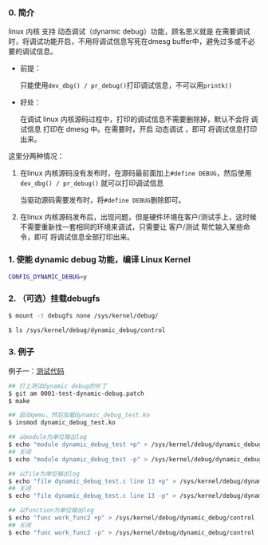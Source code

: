 ### 0. 简介

linux 内核 支持 动态调试（dynamic debug）功能，顾名思义就是 在需要调试时，将调试功能开启，不用将调试信息写死在dmesg buffer中，避免过多或不必要的调试信息。

* 前提：

  只能使用`dev_dbg() / pr_debug()`打印调试信息，不可以用`printk()`

* 好处：

  在调试 linux 内核源码过程中，打印的调试信息不需要删除掉，默认不会将 调试信息 打印在 dmesg 中。在需要时，开启 动态调试 ，即可 将调试信息打印出来。

这里分两种情况：

1. 在linux 内核源码没有发布时，在源码最前面加上`#define DEBUG`，然后使用`dev_dbg() / pr_debug()` 就可以打印调试信息

   当驱动源码需要发布时，将`#define DEBUG`删除即可。

2. 在linux 内核源码发布后，出现问题，但是硬件环境在客户/测试手上，这时候不需要重新找一套相同的环境来调试，只需要让 客户/测试 帮忙输入某些命令，即可 将调试信息全部打印出来。

### 1. 使能 dynamic debug 功能，编译 Linux Kernel

```bash
CONFIG_DYNAMIC_DEBUG=y
```

### 2. （可选）挂载debugfs

```bash
$ mount -t debugfs none /sys/kernel/debug/

$ ls /sys/kernel/debug/dynamic_debug/control
```

### 3. 例子

例子一：[测试代码](../resources/patch/linuxDebug/0001-test-dynamic-debug.patch)

```bash
## 打上测试dynamic debug的补丁
$ git am 0001-test-dynamic-debug.patch
$ make

## 启动qemu，然后加载dynamic_debug_test.ko
$ insmod dynamic_debug_test.ko

## 以module为单位输出log
$ echo "module dynamic_debug_test +p" > /sys/kernel/debug/dynamic_debug/control
## 关闭
$ echo "module dynamic_debug_test -p" > /sys/kernel/debug/dynamic_debug/control

## 以file为单位输出log
$ echo "file dynamic_debug_test.c line 13 +p" > /sys/kernel/debug/dynamic_debug/control
## 关闭
$ echo "file dynamic_debug_test.c line 13 -p" > /sys/kernel/debug/dynamic_debug/control

## 以function为单位输出log
$ echo "func work_func2 +p" > /sys/kernel/debug/dynamic_debug/control
## 关闭
$ echo "func work_func2 -p" > /sys/kernel/debug/dynamic_debug/control
```
